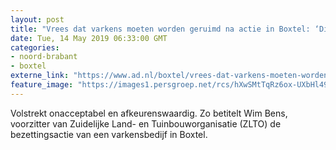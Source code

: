```yaml
---
layout: post
title: "Vrees dat varkens moeten worden geruimd na actie in Boxtel: ‘Dit mag nooit meer gebeuren’"
date: Tue, 14 May 2019 06:33:00 GMT
categories: 
- noord-brabant 
- boxtel 
externe_link: "https://www.ad.nl/boxtel/vrees-dat-varkens-moeten-worden-geruimd-na-actie-in-boxtel-dit-mag-nooit-meer-gebeuren~a493cf90/"
feature_image: "https://images1.persgroep.net/rcs/hXwSMtTqRz6ox-UXbHl49aMQBEg/diocontent/148248940/_fitwidth/400/?appId=21791a8992982cd8da851550a453bd7f&quality=0.7"
---
```


Volstrekt onacceptabel en afkeurenswaardig. Zo betitelt Wim Bens, voorzitter van Zuidelijke Land- en Tuinbouworganisatie (ZLTO) de bezettingsactie van een varkensbedijf in Boxtel.
